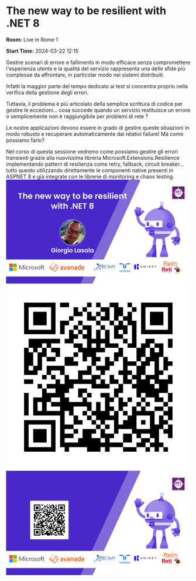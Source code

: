 # The new way to be resilient with .NET 8
**Room:** Live in Rome 1

**Start Time:** 2024-03-22 12:15

Gestire scenari di errore e fallimento in modo efficace senza compromettere l'esperienza utente e la qualità del servizio rappresenta una delle sfide più complesse da affrontare, in particolar modo nei sistemi distribuiti. 

Infatti la maggior parte del tempo dedicato ai test si concentra proprio nella verifica della gestione degli errori.

Tuttavia, il problema è più articolato della semplice scrittura di codice per gestire le eccezioni… cosa succede quando un servizio restituisce un errore o semplicemente non è raggiungibile per problemi di rete ? 

Le nostre applicazioni devono essere in grado di gestire queste situazioni in modo robusto e recuperare automaticamente dai relativi failure! 
Ma come possiamo farlo?

Nel corso di questa sessione vedremo come possiamo gestire gli errori transienti grazie alla nuovissima libreria Microsoft.Extensions.Resilience implementando pattern di resilienza come retry, fallback, circuit breaker… tutto questo utilizzando direttamente le componenti native presenti in ASPNET 8 e già integrate con le librerie di monitoring e chaos testing.
![Banner](room1_12_15.jpeg 'SessionBanner')
![QR](qr.png 'Qr')
![Voting Banner](votingBanner.png 'Voting Banner')

